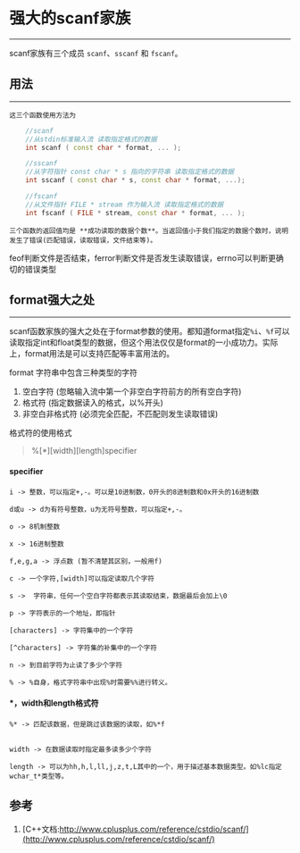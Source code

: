 # 强大的scanf家族

---

scanf家族有三个成员 `scanf`、`sscanf` 和 `fscanf`。

## 用法

---

	这三个函数使用方法为

```c++
	//scanf
	//从stdin标准输入流 读取指定格式的数据
	int scanf ( const char * format, ... );

	//sscanf
	//从字符指针 const char * s 指向的字符串 读取指定格式的数据
	int sscanf ( const char * s, const char * format, ...);

	//fscanf
	//从文件指针 FILE * stream 作为输入流 读取指定格式的数据
	int fscanf ( FILE * stream, const char * format, ... );
```


	三个函数的返回值均是 **成功读取的数据个数**。当返回值小于我们指定的数据个数时，说明发生了错误(匹配错误，读取错误，文件结束等)。
feof判断文件是否结束，ferror判断文件是否发生读取错误，errno可以判断更确切的错误类型

## format强大之处

---

scanf函数家族的强大之处在于format参数的使用。都知道format指定`%i`、`%f`可以读取指定int和float类型的数据，但这个用法仅仅是format的一小成功力。实际上，format用法是可以支持匹配等丰富用法的。

format 字符串中包含三种类型的字符

1. 空白字符 (忽略输入流中第一个非空白字符前方的所有空白字符)
2. 格式符 (指定数据读入的格式，以%开头)
3. 非空白非格式符 (必须完全匹配，不匹配则发生读取错误)

格式符的使用格式

> %[*][width][length]specifier

#### specifier

	i -> 整数，可以指定+,-。可以是10进制数，0开头的8进制数和0x开头的16进制数

	d或u -> d为有符号整数，u为无符号整数，可以指定+,-。

	o -> 8机制整数

	x -> 16进制整数

	f,e,g,a -> 浮点数 (暂不清楚其区别，一般用f)

	c -> 一个字符,[width]可以指定读取几个字符

	s ->  字符串，任何一个空白字符都表示其读取结束，数据最后会加上\0

	p -> 字符表示的一个地址，即指针

	[characters] -> 字符集中的一个字符

	[^characters] -> 字符集的补集中的一个字符

	n -> 到目前字符为止读了多少个字符

	% -> %自身，格式字符串中出现%时需要%%进行转义。

#### *，width和length格式符


	%* -> 匹配该数据，但是跳过该数据的读取，如%*f


	width -> 在数据读取时指定最多读多少个字符

	length -> 可以为hh,h,l,ll,j,z,t,L其中的一个，用于描述基本数据类型。如%lc指定 wchar_t*类型等。


## 参考

1. [C++文档:http://www.cplusplus.com/reference/cstdio/scanf/](http://www.cplusplus.com/reference/cstdio/scanf/)